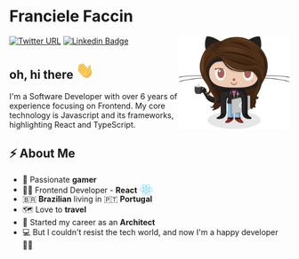 # Franciele Faccin

<img align="right" width='200px' src="https://github.com/franfaccin/franfaccin/blob/master/img/female-codertocat.png?raw=true" alt="Femalecodertocat">

[![Twitter URL](https://img.shields.io/badge/-@franfaccin-1ca0f1?style=flat-square&labelColor=1ca0f1&logo=twitter&logoColor=white&link=https://twitter.com/franfaccin)](https://twitter.com/franfaccin) [![Linkedin Badge](https://img.shields.io/badge/-franfaccin-blue?style=flat-square&logo=Linkedin&logoColor=white&link=https://www.linkedin.com/in/franfaccin/)](https://www.linkedin.com/in/franfaccin/)

## oh, hi there <img width='32px' src="https://github.com/franfaccin/franfaccin/blob/master/img/Hi.gif?raw=true" alt="Waving hand">

I'm a Software Developer with over 6 years of experience focusing on Frontend. My core technology is Javascript and its frameworks, highlighting React and TypeScript.

## ⚡ About Me

- 👾 Passionate **gamer**
- 👩‍💻 Frontend Developer - **React** <img width="24px" style="margin-bottom: -5px" src="https://github.com/franfaccin/franfaccin/blob/master/img/react.png?raw=true" alt="React logo">
- 🇧🇷 **Brazilian** living in 🇵🇹 **Portugal**
- 🗺 Love to **travel**
- 📐 Started my career as an **Architect**
- 💻 But I couldn't resist the tech world, and now I'm a happy developer 👩‍💻
